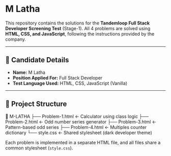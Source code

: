 # M Latha 

This repository contains the solutions for the **Tandemloop Full Stack Developer Screening Test** (Stage-1). All 4 problems are solved using **HTML, CSS, and JavaScript**, following the instructions provided by the company.

---

## 📌 Candidate Details

- **Name:** M Latha  
- **Position Applied For:** Full Stack Developer  
- **Test Language Used:** HTML, CSS, JavaScript (Vanilla)

---

## 📁 Project Structure

📁 M-LATHA
├── Problem-1.html ← Calculator using class logic
├── Problem-2.html ← Odd number series generator
├── Problem-3.html ← Pattern-based odd series
├── Problem-4.html ← Multiples counter dictionary
└── style.css ← Shared stylesheet (dark developer theme)

Each problem is implemented in a separate HTML file, and all files share a common stylesheet (`style.css`).

